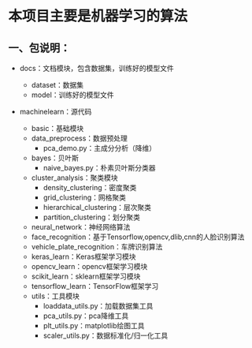 # 本项目主要是机器学习的算法
## 一、包说明：
+ docs：文档模块，包含数据集，训练好的模型文件
    + dataset：数据集
    + model：训练好的模型文件
    
+ machinelearn：源代码
    + basic：基础模块
    + data_preprocess：数据预处理
        + pca_demo.py：主成分分析（降维）
    + bayes：贝叶斯
        + naive_bayes.py：朴素贝叶斯分类器
    + cluster_analysis：聚类模块
        + density_clustering：密度聚类
        + grid_clustering：网格聚类
        + hierarchical_clustering：层次聚类
        + partition_clustering：划分聚类
    + neural_network：神经网络算法
    + face_recognition：基于Tensorflow,opencv,dlib,cnn的人脸识别算法
    + vehicle_plate_recognition：车牌识别算法
    + keras_learn：Keras框架学习模块
    + opencv_learn：opencv框架学习模块
    + scikit_learn：sklearn框架学习模块
    + tensorflow_learn：TensorFlow框架学习
    + utils：工具模块
        + loaddata_utils.py：加载数据集工具
        + pca_utils.py：pca降维工具
        + plt_utils.py：matplotlib绘图工具
        + scaler_utils.py：数据标准化/归一化工具